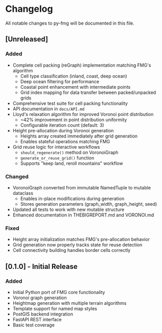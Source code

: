 # Changelog

All notable changes to py-fmg will be documented in this file.

## [Unreleased]

### Added
- Complete cell packing (reGraph) implementation matching FMG's algorithm
  - Cell type classification (inland, coast, deep ocean)
  - Deep ocean filtering for performance
  - Coastal point enhancement with intermediate points
  - Grid index mapping for data transfer between packed/unpacked grids
- Comprehensive test suite for cell packing functionality
- API documentation in `docs/API.md`
- Lloyd's relaxation algorithm for improved Voronoi point distribution
  - ~42% improvement in point distribution uniformity
  - Configurable iteration count (default: 3)
- Height pre-allocation during Voronoi generation
  - Heights array created immediately after grid generation
  - Enables stateful operations matching FMG
- Grid reuse logic for interactive workflows
  - `should_regenerate()` method on VoronoiGraph
  - `generate_or_reuse_grid()` function
  - Supports "keep land, reroll mountains" workflow

### Changed
- VoronoiGraph converted from immutable NamedTuple to mutable dataclass
  - Enables in-place modifications during generation
  - Stores generation parameters (graph_width, graph_height, seed)
- Updated all tests to work with new mutable structure
- Enhanced documentation in THEBIGREPORT.md and VORONOI.md

### Fixed
- Height array initialization matches FMG's pre-allocation behavior
- Grid generation now properly tracks state for reuse detection
- Cell connectivity building handles border cells correctly

## [0.1.0] - Initial Release

### Added
- Initial Python port of FMG core functionality
- Voronoi graph generation
- Heightmap generation with multiple terrain algorithms
- Template support for named map styles
- PostGIS backend integration
- FastAPI REST interface
- Basic test coverage